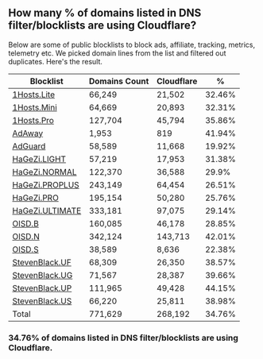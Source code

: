 ## How many % of domains listed in DNS filter/blocklists are using Cloudflare?


Below are some of public blocklists to block ads, affiliate, tracking, metrics, telemetry etc.
We picked domain lines from the list and filtered out duplicates.
Here's the result.


| Blocklist | Domains Count | Cloudflare | % |
| --- | --- | --- | --- |
| [1Hosts.Lite](https://raw.githubusercontent.com/badmojr/1Hosts/master/Lite/hosts.win) | 66,249 | 21,502 | 32.46% |
| [1Hosts.Mini](https://raw.githubusercontent.com/badmojr/1Hosts/master/mini/hosts.win) | 64,669 | 20,893 | 32.31% |
| [1Hosts.Pro](https://raw.githubusercontent.com/badmojr/1Hosts/master/Pro/hosts.win) | 127,704 | 45,794 | 35.86% |
| [AdAway](https://raw.githubusercontent.com/AdAway/adaway.github.io/master/hosts.txt) | 1,953 | 819 | 41.94% |
| [AdGuard](https://adguardteam.github.io/AdGuardSDNSFilter/Filters/filter.txt) | 58,589 | 11,668 | 19.92% |
| [HaGeZi.LIGHT](https://raw.githubusercontent.com/hagezi/dns-blocklists/main/hosts/light.txt) | 57,219 | 17,953 | 31.38% |
| [HaGeZi.NORMAL](https://raw.githubusercontent.com/hagezi/dns-blocklists/main/hosts/multi.txt) | 122,370 | 36,588 | 29.9% |
| [HaGeZi.PROPLUS](https://raw.githubusercontent.com/hagezi/dns-blocklists/main/hosts/pro.plus.txt) | 243,149 | 64,454 | 26.51% |
| [HaGeZi.PRO](https://raw.githubusercontent.com/hagezi/dns-blocklists/main/hosts/pro.txt) | 195,154 | 50,280 | 25.76% |
| [HaGeZi.ULTIMATE](https://raw.githubusercontent.com/hagezi/dns-blocklists/main/hosts/ultimate.txt) | 333,181 | 97,075 | 29.14% |
| [OISD.B](https://big.oisd.nl/dnsmasq) | 160,085 | 46,178 | 28.85% |
| [OISD.N](https://nsfw.oisd.nl/dnsmasq) | 342,124 | 143,713 | 42.01% |
| [OISD.S](https://small.oisd.nl/dnsmasq) | 38,589 | 8,636 | 22.38% |
| [StevenBlack.UF](https://raw.githubusercontent.com/StevenBlack/hosts/master/alternates/fakenews/hosts) | 68,309 | 26,350 | 38.57% |
| [StevenBlack.UG](https://raw.githubusercontent.com/StevenBlack/hosts/master/alternates/gambling/hosts) | 71,567 | 28,387 | 39.66% |
| [StevenBlack.UP](https://raw.githubusercontent.com/StevenBlack/hosts/master/alternates/porn/hosts) | 111,965 | 49,428 | 44.15% |
| [StevenBlack.US](https://raw.githubusercontent.com/StevenBlack/hosts/master/alternates/social/hosts) | 66,220 | 25,811 | 38.98% |
| Total | 771,629 | 268,192 | 34.76% |


### 34.76% of domains listed in DNS filter/blocklists are using Cloudflare.